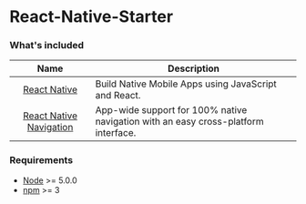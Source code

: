 # React-Native-Starter

### What's included
| Name             | Description   |
| :-------------:|--------------|
| [React Native](http://facebook.github.io/react-native/releases/0.49/) |  Build Native Mobile Apps using JavaScript and React. |
| [React Native Navigation](https://github.com/wix/react-native-navigation) | App-wide support for 100% native navigation with an easy cross-platform interface. |

### Requirements
- [Node](https://nodejs.org/) >= 5.0.0
- [npm](https://npmjs.com) >= 3
